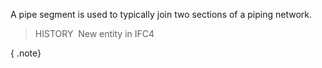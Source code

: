 A pipe segment is used to typically join two sections of a piping network.

> HISTORY&nbsp; New entity in IFC4

{ .note}
>
